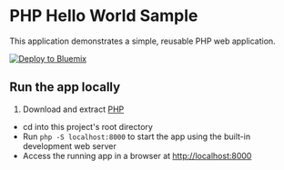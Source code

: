 # PHP Hello World Sample

This application demonstrates a simple, reusable PHP web application.

[![Deploy to Bluemix](https://bluemix.net/deploy/button.png)](https://bluemix.net/deploy?https://github.com/JonathanPM16/PHPButcherAndSonsJonathanPerales/index.php)

## Run the app locally

1. Download and extract [PHP][]
+ cd into this project's root directory
+ Run `php -S localhost:8000` to start the app using the built-in development web server
+ Access the running app in a browser at <http://localhost:8000>

[PHP]: http://php.net/downloads.php
